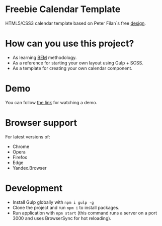 # Freebie Calendar Template
HTML5/CSS3 calendar template based on Peter Filan`s free [design](http://www.peterfinlan.com/freebies/calendarUI.psd).

# How can you use this project?
- As learning [BEM](https://en.bem.info/) methodology.
- As a reference for starting your own layout using Gulp + SCSS.
- As a template for creating your own calendar component. 

# Demo
You can follow [the link](https://anton-marchenko.github.io/am.freebie-calendar-template/) for watching a demo.

# Browser support
For latest versions of:
- Chrome
- Opera
- Firefox
- Edge
- Yandex.Browser

# Development
- Install Gulp globally with `npm i gulp -g`
- Clone the project and run `npm i` to install packages.
- Run application with `npm start` (this command runs a server on a port 3000 and uses BrowserSync for hot reloading).

